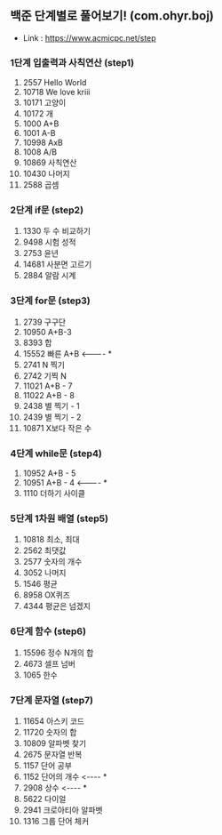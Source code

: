 ## 백준 단계별로 풀어보기! (com.ohyr.boj)

- Link : https://www.acmicpc.net/step

### 1단계 입출력과 사칙연산 (step1)
1.	2557		Hello World
2.	10718	We love kriii
3.	10171	고양이
4.	10172	개
5.	1000	A+B
6.	1001	A-B
7.	10998	AxB
8.	1008	A/B
9.	10869	사칙연산
10.	10430	나머지
11.	2588	곱셈

### 2단계 if문 (step2)
1.	1330	두 수 비교하기
2.	9498	시험 성적
3.	2753	윤년
4.	14681	사분면 고르기
5.	2884	알람 시계

### 3단계 for문 (step3)
1.	2739	구구단
2.	10950	A+B-3
3.	8393	합
4.	15552	빠른 A+B	<---- *
5.	2741	N 찍기
6.	2742	기찍 N
7.	11021	A+B - 7
8.	11022	A+B - 8
9.	2438	별 찍기 - 1
10.	2439	별 찍기 - 2
11.	10871	X보다 작은 수

### 4단계 while문 (step4)
1.	10952	A+B - 5
2.	10951	A+B - 4		<---- *
3.	1110	더하기 사이클

### 5단계 1차원 배열 (step5)
1.	10818	최소, 최대
2.	2562	최댓값
3.	2577	숫자의 개수
4.	3052	나머지
5.	1546	평균
6.	8958	OX퀴즈
7.	4344	평균은 넘겠지

### 6단계 함수 (step6)
1.	15596	정수 N개의 합
2.	4673	셀프 넘버
3.	1065	한수

### 7단계 문자열 (step7)
1.	11654	아스키 코드
2.	11720	숫자의 합
3.	10809	알파벳 찾기
4.	2675	문자열 반복
5.	1157	단어 공부
6.	1152	단어의 개수		<---- *
7.	2908	상수			<---- *
8.	5622	다이얼
9.	2941	크로아티아 알파벳
10.	1316	그룹 단어 체커


